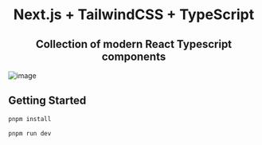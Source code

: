 <h1 align="center">Next.js + TailwindCSS + TypeScript</h1>
<h2 align="center">Collection of modern React Typescript components</h2>

![image](https://github.com/mustafaabobakr/ui-elements/assets/27288406/e03fa8f9-d915-4040-a601-814dfc2b9619)



## Getting Started
```bash
pnpm install
```

```bash
pnpm run dev
```

